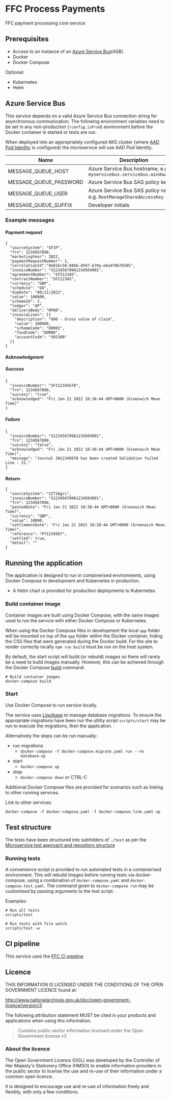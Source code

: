 # FFC Process Payments

FFC payment processing core service

## Prerequisites

- Access to an instance of an
[Azure Service Bus](https://docs.microsoft.com/en-us/azure/service-bus-messaging/)(ASB).
- Docker
- Docker Compose

Optional:
- Kubernetes
- Helm

## Azure Service Bus

This service depends on a valid Azure Service Bus connection string for
asynchronous communication.  The following environment variables need to be set
in any non-production (`!config.isProd`) environment before the Docker
container is started or tests are run. 

When deployed into an appropriately configured AKS
cluster (where [AAD Pod Identity](https://github.com/Azure/aad-pod-identity) is
configured) the microservice will use AAD Pod Identity.

| Name | Description |
| ---| --- |
| MESSAGE_QUEUE_HOST | Azure Service Bus hostname, e.g. `myservicebus.servicebus.windows.net` |
| MESSAGE_QUEUE_PASSWORD | Azure Service Bus SAS policy key |
| MESSAGE_QUEUE_USER     | Azure Service Bus SAS policy name, e.g. `RootManageSharedAccessKey` |
| MESSAGE_QUEUE_SUFFIX | Developer initials |

### Example messages

#### Payment request

```
{
  "sourceSystem": "SFIP",
  "frn": 1234567890,
  "marketingYear": 2022,
  "paymentRequestNumber": 1,
  "correlationId":"9e016c50-046b-4597-b79a-ebe4f0bf8505",
  "invoiceNumber": "S123456789A123456V001",
  "agreementNumber": "SFI12345",
  "contractNumber": "SFI12345",
  "currency": "GBP",
  "schedule": "Q4",
  "dueDate": "09/11/2022",
  "value": 100000,
  "schemeId": 2,
  "ledger": "AP",
  "deliveryBody": "RP00",
  "invoiceLines": [{
    "description": "G00 - Gross value of claim",
    "value": 100000,
    "schemeCode": "80001",
    "fundCode": "DOM00",
    "accountCode": "SOS100"
  }]
}
```

#### Acknowledgment

##### Success

```
{
  "invoiceNumber": "SFI12345678",
  "frn": 1234567890,
  "success": "true",
  "acknowledged": "Fri Jan 21 2022 10:38:44 GMT+0000 (Greenwich Mean Time)"
}
```

##### Failure

```
{
  "invoiceNumber": "S123456789A123456V001",
  "frn": 1234567890,
  "success": "false",
  "acknowledged": "Fri Jan 21 2022 10:38:44 GMT+0000 (Greenwich Mean Time)",
  "message": "Journal JN12345678 has been created Validation failed Line : 21."
}
```

#### Return

```
{
  "sourceSystem": "SITIAgri",
  "invoiceNumber": "S123456789A123456V001",
  "frn": 1234567890,
  "postedDate": "Fri Jan 21 2022 10:38:44 GMT+0000 (Greenwich Mean Time)",
  "currency": "GBP",
  "value": 10000,
  "settlementDate": "Fri Jan 21 2022 10:38:44 GMT+0000 (Greenwich Mean Time)",
  "reference": "PY1234567",
  "settled": true,
  "detail": ""
}
```

## Running the application

The application is designed to run in containerised environments, using Docker Compose in development and Kubernetes in production.

- A Helm chart is provided for production deployments to Kubernetes.

### Build container image

Container images are built using Docker Compose, with the same images used to run the service with either Docker Compose or Kubernetes.

When using the Docker Compose files in development the local `app` folder will
be mounted on top of the `app` folder within the Docker container, hiding the CSS files that were generated during the Docker build.  For the site to render correctly locally `npm run build` must be run on the host system.


By default, the start script will build (or rebuild) images so there will
rarely be a need to build images manually. However, this can be achieved
through the Docker Compose
[build](https://docs.docker.com/compose/reference/build/) command:

```
# Build container images
docker-compose build
```

### Start

Use Docker Compose to run service locally.

The service uses [Liquibase](https://www.liquibase.org/) to manage database migrations. To ensure the appropriate migrations have been run the utility script `scripts/start` may be run to execute the migrations, then the application.

Alternatively the steps can be run manually:
* run migrations
  * `docker-compose -f docker-compose.migrate.yaml run --rm database-up`
* start
  * `docker-compose up`
* stop
  * `docker-compose down` or CTRL-C

Additional Docker Compose files are provided for scenarios such as linking to other running services.

Link to other services:
```
docker-compose -f docker-compose.yaml -f docker-compose.link.yaml up
```

## Test structure

The tests have been structured into subfolders of `./test` as per the
[Microservice test approach and repository structure](https://eaflood.atlassian.net/wiki/spaces/FPS/pages/1845396477/Microservice+test+approach+and+repository+structure)

### Running tests

A convenience script is provided to run automated tests in a containerised
environment. This will rebuild images before running tests via docker-compose,
using a combination of `docker-compose.yaml` and `docker-compose.test.yaml`.
The command given to `docker-compose run` may be customised by passing
arguments to the test script.

Examples:

```
# Run all tests
scripts/test

# Run tests with file watch
scripts/test -w
```

## CI pipeline

This service uses the [FFC CI pipeline](https://github.com/DEFRA/ffc-jenkins-pipeline-library)

## Licence

THIS INFORMATION IS LICENSED UNDER THE CONDITIONS OF THE OPEN GOVERNMENT LICENCE found at:

<http://www.nationalarchives.gov.uk/doc/open-government-licence/version/3>

The following attribution statement MUST be cited in your products and applications when using this information.

> Contains public sector information licensed under the Open Government license v3

### About the licence

The Open Government Licence (OGL) was developed by the Controller of Her Majesty's Stationery Office (HMSO) to enable information providers in the public sector to license the use and re-use of their information under a common open licence.

It is designed to encourage use and re-use of information freely and flexibly, with only a few conditions.
